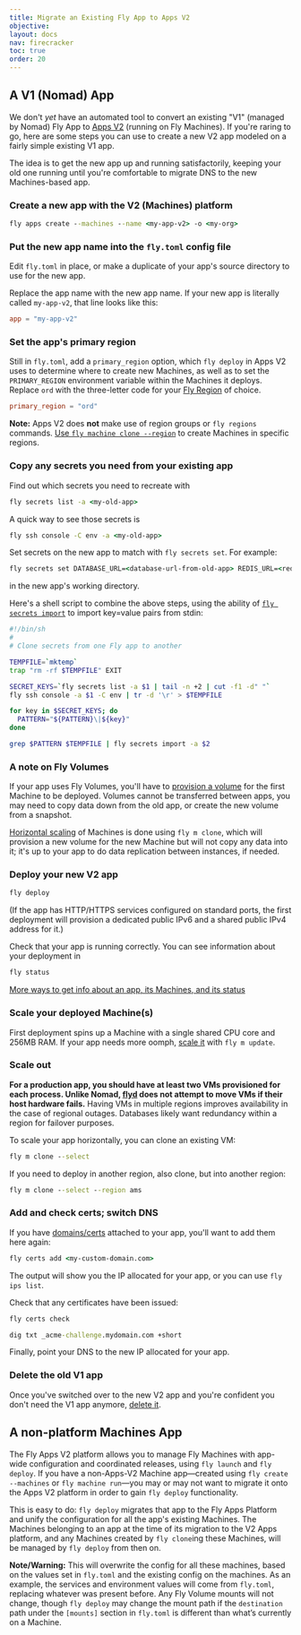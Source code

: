 ```yaml
---
title: Migrate an Existing Fly App to Apps V2
objective: 
layout: docs
nav: firecracker
toc: true
order: 20
---
```


## A V1 (Nomad) App

We don't _yet_ have an automated tool to convert an existing "V1" (managed by Nomad) Fly App to [Apps V2](/docs/reference/apps/) (running on Fly Machines). If you're raring to go, here are some steps you can use to create a new V2 app modeled on a fairly simple existing V1 app. 

The idea is to get the new app up and running satisfactorily, keeping your old one running until you're comfortable to migrate DNS to the new Machines-based app.

### Create a new app with the V2 (Machines) platform

```cmd
fly apps create --machines --name <my-app-v2> -o <my-org>
```

### Put the new app name into the `fly.toml` config file

Edit `fly.toml` in place, or make a duplicate of your app's source directory to use for the new app.

Replace the app name with the new app name. If your new app is literally called `my-app-v2`, that line looks like this:

```toml
app = "my-app-v2"
```

### Set the app's primary region

Still in `fly.toml`, add a `primary_region` option, which `fly deploy` in Apps V2 uses to determine where to create new Machines, as well as to set the `PRIMARY_REGION` environment variable within the Machines it deploys. Replace `ord` with the three-letter code for your [Fly Region](/docs/reference/regions/) of choice.

```toml
primary_region = "ord"
```

**Note:** Apps V2 does **not** make use of region groups or `fly regions` commands. [Use `fly machine clone --region`](/docs/apps/scale-count/) to create Machines in specific regions.

### ​Copy any secrets you need from your existing app

Find out which secrets you need to recreate with 

```cmd
fly secrets list -a <my-old-app>
```

A quick way to see those secrets is 

```cmd
fly ssh console -C env -a <my-old-app>
```

Set secrets on the new app to match with `fly secrets set`. For example: 

```cmd
fly secrets set DATABASE_URL=<database-url-from-old-app> REDIS_URL=<redis-url-from-old-app>
``` 

in the new app's working directory.

Here's a shell script to combine the above steps, using the ability of [`fly secrets import`](/docs/flyctl/secrets-import/) to import key=value pairs from stdin:

```sh
#!/bin/sh
#
# Clone secrets from one Fly app to another

TEMPFILE=`mktemp`
trap "rm -rf $TEMPFILE" EXIT

SECRET_KEYS=`fly secrets list -a $1 | tail -n +2 | cut -f1 -d" "`
fly ssh console -a $1 -C env | tr -d '\r' > $TEMPFILE

for key in $SECRET_KEYS; do
  PATTERN="${PATTERN}\|${key}"
done

grep $PATTERN $TEMPFILE | fly secrets import -a $2
```

### A note on Fly Volumes

If your app uses Fly Volumes, you'll have to [provision a volume](/docs/apps/volume-storage) for the first Machine to be deployed. Volumes cannot be transferred between apps, you may need to copy data down from the old app, or create the new volume from a snapshot.

[Horizontal scaling](docs/apps/scale-count) of Machines is done using `fly m clone`, which will provision a new volume for the new Machine but will not copy any data into it; it's up to your app to do data replication between instances, if needed.

### Deploy your new V2 app

```cmd
fly deploy
```

(If the app has HTTP/HTTPS services configured on standard ports, the first deployment will provision a dedicated public IPv6 and a shared public IPv4 address for it.)

Check that your app is running correctly. You can see information about your deployment in 

```cmd
fly status
```

[More ways to get info about an app, its Machines, and its status](/docs/apps/info/)

### Scale your deployed Machine(s)
First deployment spins up a Machine with a single shared CPU core and 256MB RAM. If your app needs more oomph, [scale it](/docs/apps/scale-machine) with `fly m update`.

### Scale out

**For a production app, you should have at least two VMs provisioned for each process. Unlike Nomad, [flyd](/blog/carving-the-scheduler-out-of-our-orchestrator/) does not attempt to move VMs if their host hardware fails.** Having VMs in multiple regions improves availability in the case of regional outages. Databases likely want redundancy within a region for failover purposes.

To scale your app horizontally, you can clone an existing VM:

```cmd
fly m clone --select
```

If you need to deploy in another region, also clone, but into another region:

```cmd
fly m clone --select --region ams
```

### Add and check certs; switch DNS

If you have [domains/certs](/docs/app-guides/custom-domains-with-fly/) attached to your app, you'll want to add them here again:

```cmd
fly certs add <my-custom-domain.com>
```

The output will show you the IP allocated for your app, or you can use `fly ips list`.

Check that any certificates have been issued:

```cmd
fly certs check
```

```cmd
dig txt _acme-challenge.mydomain.com +short
```

Finally, point your DNS to the new IP allocated for your app.

### Delete the old V1 app

Once you've switched over to the new V2 app and you're confident you don't need the V1 app anymore, [delete it](/docs/apps/delete/).


## A non-platform Machines App

The Fly Apps V2 platform allows you to manage Fly Machines with app-wide configuration and coordinated releases, using `fly launch` and `fly deploy`. If you have a non-Apps-V2 Machine app&mdash;created using `fly create --machines` or `fly machine run`&mdash;you may or may not want to migrate it onto the Apps V2 platform in order to gain `fly deploy` functionality. 

This is easy to do: `fly deploy` migrates that app to the Fly Apps Platform and unify the configuration for all the app's existing Machines. The Machines belonging to an app at the time of its migration to the V2 Apps platform, and any Machines created by `fly clone`ing these Machines, will be managed by `fly deploy` from then on.

**Note/Warning:** This will overwrite the config for all these machines, based on the values set in `fly.toml` and the existing config on the machines. As an example, the services and environment values will come from `fly.toml`, replacing whatever was present before. Any Fly Volume mounts will not change, though `fly deploy` may change the mount path if the `destination` path under the `[mounts]` section in `fly.toml` is different than what’s currently on a Machine.
